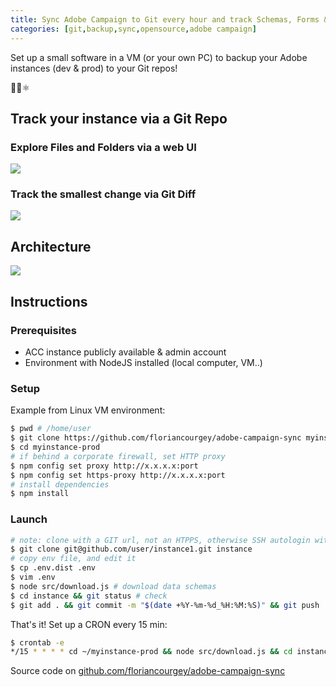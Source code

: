 ```yaml
---
title: Sync Adobe Campaign to Git every hour and track Schemas, Forms & more!
categories: [git,backup,sync,opensource,adobe campaign]
---
```

Set up a small software in a VM (or your own PC) to backup your Adobe instances (dev & prod) to your Git repos!
<p class="text-center">📂🔄⚛️</p>
<!--more-->

## Track your instance via a Git Repo


### Explore Files and Folders via a web UI
![](https://raw.githubusercontent.com/floriancourgey/adobe-campaign-sync/master/doc/Instance%20git%20repo%20-%20schemas.jpg)

### Track the smallest change via Git Diff
![](https://raw.githubusercontent.com/floriancourgey/adobe-campaign-sync/master/doc/Instance%20git%20repo%20-%20difference.jpg)

## Architecture
![](https://raw.githubusercontent.com/floriancourgey/adobe-campaign-sync/master/doc/Presentation.jpg)

## Instructions

### Prerequisites
- ACC instance publicly available & admin account
- Environment with NodeJS installed (local computer, VM..)

### Setup

Example from Linux VM environment:

```bash
$ pwd # /home/user
$ git clone https://github.com/floriancourgey/adobe-campaign-sync myinstance-prod # 1 folder per instance
$ cd myinstance-prod
# if behind a corporate firewall, set HTTP proxy
$ npm config set proxy http://x.x.x.x:port
$ npm config set https-proxy http://x.x.x.x:port
# install dependencies
$ npm install
```

### Launch

```bash
# note: clone with a GIT url, not an HTPPS, otherwise SSH autologin with the SSH public key won't work
$ git clone git@github.com/user/instance1.git instance
# copy env file, and edit it
$ cp .env.dist .env
$ vim .env
$ node src/download.js # download data schemas
$ cd instance && git status # check
$ git add . && git commit -m "$(date +%Y-%m-%d_%H:%M:%S)" && git push
```

That's it! Set up a CRON every 15 min:

```bash
$ crontab -e
*/15 * * * * cd ~/myinstance-prod && node src/download.js && cd instance && git add . && git commit -m "$(date +%Y-%m-%d_%H:%M:%S)" && git push
```

Source code on [github.com/floriancourgey/adobe-campaign-sync](https://github.com/floriancourgey/adobe-campaign-sync)
